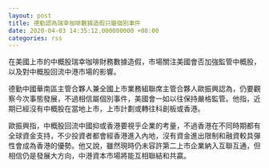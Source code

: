 ```yaml
---
layout: post
title: 德勤認為瑞幸咖啡數據造假只屬個別事件
date: 2020-04-03 14:35:12.000000000 +08:00
categories: rss
---
```


在美國上市的中概股瑞幸咖啡財務數據造假，市場關注美國會否加強監管中概股，以及對中概股回流中港市場的影響。

德勤中國華南區主管合夥人兼全國上市業務組聯席主管合夥人歐振興認為，仍要觀察今次事態發展，不過相信屬個別事件，美國會一如以往保持嚴格監管。他指，近期已經沒有中概股在當地上市，上市計劃或轉往科創板或香港。

歐振興指，中概股回流中國抑或香港要視乎企業的考量，不過香港在不同時期都有全球資金支持，不少投資者都會經香港進入內地，沒有資金進出限制和融資較具彈性會成為香港的優勢。他又說，雖然現時仍未容許第二上市企業納入互聯互通，但相信仍是發展大方向，中港資本市場將能互相聯結和共贏。
